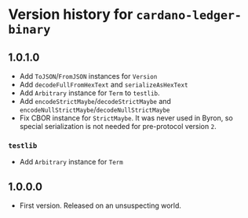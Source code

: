 # Version history for `cardano-ledger-binary`

## 1.0.1.0

* Add `ToJSON`/`FromJSON` instances for `Version`
* Add `decodeFullFromHexText` and `serializeAsHexText`
* Add `Arbitrary` instance for `Term` to `testlib`.
* Add `encodeStrictMaybe`/`decodeStrictMaybe` and `encodeNullStrictMaybe`/`decodeNullStrictMaybe`
* Fix CBOR instance for `StrictMaybe`. It was never used in Byron, so special
  serialization is not needed for pre-protocol version `2`.

### `testlib`

* Add `Arbitrary` instance for `Term`

## 1.0.0.0

* First version. Released on an unsuspecting world.
